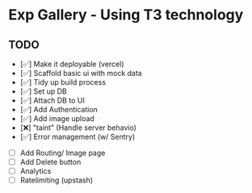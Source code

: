 # Exp Gallery - Using T3 technology

## TODO

- [✅] Make it deployable (vercel)
- [✅] Scaffold basic ui with mock data
- [✅] Tidy up build process
- [✅] Set up DB
- [✅] Attach DB to UI
- [✅] Add Authentication
- [✅] Add image upload
- [❌] "taint" (Handle server behavio)
- [✅] Error management (w/ Sentry)
- [ ] Add Routing/ Image page
- [ ] Add Delete button
- [ ] Analytics
- [ ] Ratelimiting (upstash)
